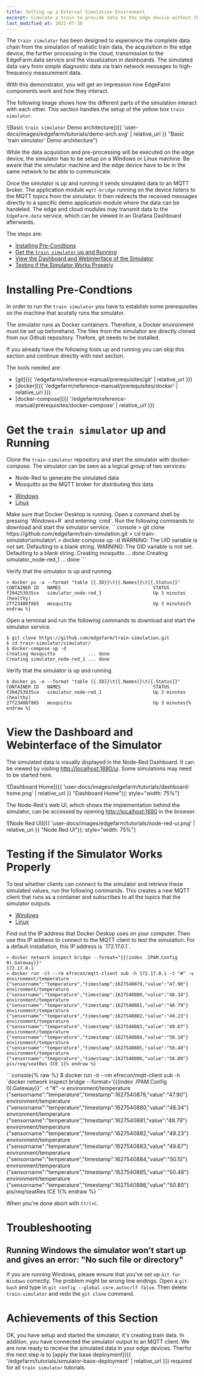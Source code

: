```yaml
---
title: Setting up a External Simulation Environment
excerpt: Simulate a train to provide data to the edge device without the need of real sensors
last_modified_at: 2021-07-30
---
```


The `train simulator` has been designed to experience the complete data chain from the simulation of realistic train data, the acquisition in the edge device, the further processing in the cloud, transmission to the EdgeFarm.data service and the visualization in dashboards. The simulated data vary from simple diagnostic data via train network messages to high-frequency measurement data.

With this demonstrator, you will get an impression how EdgeFarm components work and how they interact.

The following image shows how the different parts of the simulation interact with each other. This section handles the setup of the yellow box `train simulator`.

![Basic `train simulator` Demo architecture]({{ 'user-docs/images/edgefarm/tutorials/demo-arch.svg' | relative_url }} "Basic `train simulator' Demo architecture")

While the data acquistion and pre-processing will be executed on the edge device, the simulator has to be setup on a Windows or Linux machine. Be aware that the simulator machine and the edge device have to be in the same network to be able to communicate.

Once the simulator is up and running it sends simulated data to an MQTT broker. The application module `mqtt-bridge` running on the device listens to the MQTT topics from the simulator. It then redirects the received messages directly to a specific demo application module where the data can be handeled. The edge and cloud modules may transmit data to the `EdgeFarm.data` service, which can be viewed in an Grafana Dashboard afterwards.

The steps are:
- [Installing Pre-Condtions](#installing-pre-condtions)
- [Get the `train simulator` up and Running](#get-the-train-simulator-up-and-running)
- [View the Dashboard and Webinterface of the Simulator](#view-the-dashboard-and-webinterface-of-the-simulator)
- [Testing if the Simulator Works Properly](#testing-if-the-simulator-works-properly)


# Installing Pre-Condtions

In order to run the `train simulator` you have to establish some prerequisites on the machine that acutally runs the simulator.

The simulator runs as Docker containers. Therefore, a Docker environment must be set up beforehand. The files from the simulatior are directly cloned from our Github repository. Thefore, git needs to be installed.

If you already have the following tools up and running you can skip this section and continue directly with next section.

The tools needed are:

* [git]({{ '/edgefarm/reference-manual/prerequisites/git' | relative_url }})
* [docker]({{ '/edgefarm/reference-manual/prerequisites/docker' | relative_url }})
* [docker-compose]({{ '/edgefarm/reference-manual/prerequisites/docker-compose' | relative_url }})

# Get the `train simulator` up and Running

Clone the `train-simulator` repository and start the simulator with docker-compose. The simulator can be seen as a logical group of two services:
* Node-Red to generate the simulated data
* Mosquitto as the MQTT broker for distributing this data

<ul class="nav nav-tabs">
  <li class="nav-item"><a class="nav-link active" data-toggle="tab" href="#WindowsId1" role="tab" >Windows</a></li>
  <li class="nav-item"><a class="nav-link" data-toggle="tab" href="#LinuxId1" role="tab">Linux</a></li>
</ul>
<div class="tab-content">
<div class="tab-pane fade in active" id="WindowsId1" role="tabpanel" markdown="1">
Make sure that Docker Desktop is running.
Open a command shell by pressing `Windows+R` and entering `cmd`.
Run the following commands to download and start the simulator service.
```console
> git clone https://github.com/edgefarm/train-simulation.git
> cd train-simulator\simulator\
> docker compose up -d
 WARNING: The UID variable is not set. Defaulting to a blank string.
 WARNING: The GID variable is not set. Defaulting to a blank string.
 Creating mosquitto            ... done
 Creating simulator_node-red_1 ... done
```

Verify that the simulator is up and running.

```console{% raw %}
> docker ps -a --format "table {{.ID}}\t{{.Names}}\t{{.Status}}"
CONTAINER ID   NAMES                                  STATUS
f204253935ce   simulator_node-red_1                   Up 3 minutes (healthy)
27f23408f865   mosquitto                              Up 3 minutes{% endraw %}
```
</div>
<div class="tab-pane fade in" id="LinuxId1" role="tabpanel" markdown="1">
Open a terminal and run the following commands to download and start the simulator service.

```console
$ git clone https://github.com/edgefarm/train-simulation.git
$ cd train-simulator/simulator/
$ docker-compose up -d
Creating mosquitto            ... done
Creating simulator_node-red_1 ... done
```

Verify that the simulator is up and running.

```console{% raw %}
$ docker ps -a --format "table {{.ID}}\t{{.Names}}\t{{.Status}}"
CONTAINER ID   NAMES                                  STATUS
f204253935ce   simulator_node-red_1                   Up 3 minutes (healthy)
27f23408f865   mosquitto                              Up 3 minutes{% endraw %}
```
</div>
</div> <!-- tab-content -->

# View the Dashboard and Webinterface of the Simulator

The simulated data is visually displayed in the Node-Red Dashboard. It can be viewed by visiting [http://localhost:1880/ui](http://localhost:1880/ui). Some simulations may need to be started here.

![Dashboard Home]({{ 'user-docs/images/edgefarm/tutorials/dashboard-home.png' | relative_url }} "Dashboard Home"){: style="width: 75%"}

The Node-Red's web UI, which shows the implementation behind the simulator, can be accessed by opening [http://localhost:1880](http://localhost:1880) in the browser.

![Node Red UI]({{ 'user-docs/images/edgefarm/tutorials/node-red-ui.png' | relative_url }} "Node Red UI"){: style="width: 75%"}

# Testing if the Simulator Works Properly

To test whether clients can connect to the simulator and retrieve these simulated values, run the following commands. This creates a new MQTT client that runs as a container and subscribes to all the topics that the simulator outputs.

<ul class="nav nav-tabs">
  <li class="nav-item"><a class="nav-link active" data-toggle="tab" href="#WindowsId2" role="tab" >Windows</a></li>
  <li class="nav-item"><a class="nav-link" data-toggle="tab" href="#LinuxId2" role="tab">Linux</a></li>
</ul>
<div class="tab-content">
<div class="tab-pane fade in active" id="WindowsId2" role="tabpanel" markdown="1">
Find out the IP address that Docker Deskop uses on your computer. Then use this IP address to connect to the MQTT client to test the simulation. For a default installation, this IP address is `172.17.0.1`.

```console{% raw %}
> docker network inspect bridge --format="{{(index .IPAM.Config 0).Gateway}}"
172.17.0.1
> docker run -it --rm efrecon/mqtt-client sub -h 172.17.0.1 -t "#" -v
environment/temperature {"sensorname":"temperature","timestamp":1627540879,"value":"47.90"}
environment/temperature {"sensorname":"temperature","timestamp":1627540880,"value":"48.34"}
environment/temperature {"sensorname":"temperature","timestamp":1627540881,"value":"48.79"}
environment/temperature {"sensorname":"temperature","timestamp":1627540882,"value":"49.23"}
environment/temperature {"sensorname":"temperature","timestamp":1627540883,"value":"49.67"}
environment/temperature {"sensorname":"temperature","timestamp":1627540884,"value":"50.10"}
environment/temperature {"sensorname":"temperature","timestamp":1627540885,"value":"50.48"}
environment/temperature {"sensorname":"temperature","timestamp":1627540886,"value":"50.80"}
pis/req/seatRes ICE 1{% endraw %}
```
</div>
<div class="tab-pane fade in" id="LinuxId2" role="tabpanel" markdown="1">
```console{% raw %}
$ docker run -it --rm efrecon/mqtt-client sub -h `docker network inspect bridge --format='{{(index .IPAM.Config 0).Gateway}}'` -t "#" -v
environment/temperature {"sensorname":"temperature","timestamp":1627540879,"value":"47.90"}
environment/temperature {"sensorname":"temperature","timestamp":1627540880,"value":"48.34"}
environment/temperature {"sensorname":"temperature","timestamp":1627540881,"value":"48.79"}
environment/temperature {"sensorname":"temperature","timestamp":1627540882,"value":"49.23"}
environment/temperature {"sensorname":"temperature","timestamp":1627540883,"value":"49.67"}
environment/temperature {"sensorname":"temperature","timestamp":1627540884,"value":"50.10"}
environment/temperature {"sensorname":"temperature","timestamp":1627540885,"value":"50.48"}
environment/temperature {"sensorname":"temperature","timestamp":1627540886,"value":"50.80"}
pis/req/seatRes ICE 1{% endraw %}
```
</div>
</div> <!-- tab-content -->

When you're done abort with `Ctrl+C`.

<!-- omit in toc -->
# Troubleshooting
<!-- omit in toc -->
## Running Windows the simulator won't start up and gives an error: "No such file or directory"

If you are running Windows, please ensure that you've set up `Git for Windows` correctly. The problem might be wrong line endings.
Open a `git-bash` and type in `git config --global core.autocrlf false`. Then delete `train-simulator` and redo the `git clone` command.

<!-- omit in toc -->
# Achievements of this Section
OK, you have setup and started the simulator, it's creating train data. In addition, you have connected the simulator output to an MQTT client. We are now ready to receive the simulated data in your edge devices. Therfor the next step is to [apply the base deployment]({{ '/edgefarm/tutorials/simulator-base-deployment' | relative_url }}) required for all `train simulator` tutorials.
